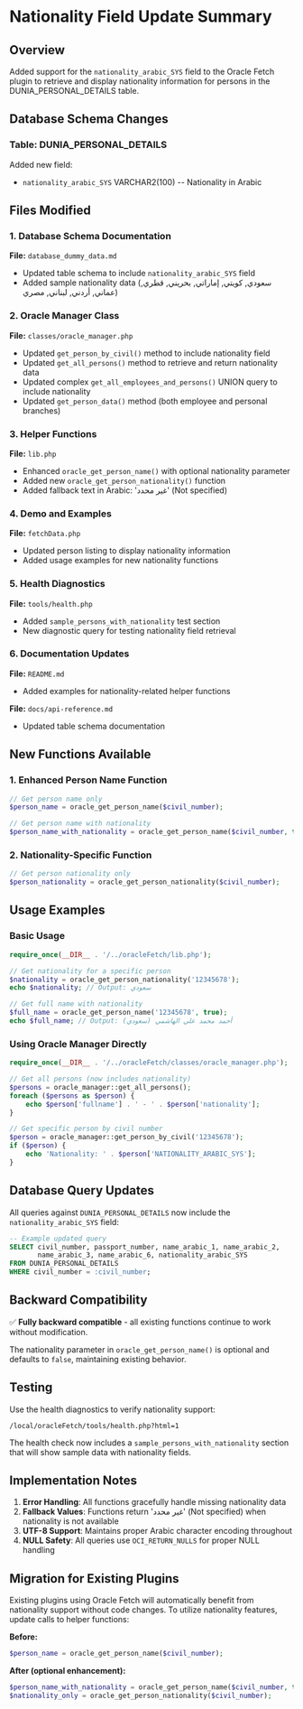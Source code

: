 # Nationality Field Update Summary

## Overview
Added support for the `nationality_arabic_SYS` field to the Oracle Fetch plugin to retrieve and display nationality information for persons in the DUNIA_PERSONAL_DETAILS table.

## Database Schema Changes

### Table: DUNIA_PERSONAL_DETAILS
Added new field:
- `nationality_arabic_SYS` VARCHAR2(100) -- Nationality in Arabic

## Files Modified

### 1. Database Schema Documentation
**File:** `database_dummy_data.md`
- Updated table schema to include `nationality_arabic_SYS` field
- Added sample nationality data (سعودي, كويتي, إماراتي, بحريني, قطري, عماني, أردني, لبناني, مصري)

### 2. Oracle Manager Class
**File:** `classes/oracle_manager.php`
- Updated `get_person_by_civil()` method to include nationality field
- Updated `get_all_persons()` method to retrieve and return nationality data
- Updated complex `get_all_employees_and_persons()` UNION query to include nationality
- Updated `get_person_data()` method (both employee and personal branches)

### 3. Helper Functions
**File:** `lib.php`
- Enhanced `oracle_get_person_name()` with optional nationality parameter
- Added new `oracle_get_person_nationality()` function
- Added fallback text in Arabic: 'غير محدد' (Not specified)

### 4. Demo and Examples
**File:** `fetchData.php`
- Updated person listing to display nationality information
- Added usage examples for new nationality functions

### 5. Health Diagnostics
**File:** `tools/health.php`
- Added `sample_persons_with_nationality` test section
- New diagnostic query for testing nationality field retrieval

### 6. Documentation Updates
**File:** `README.md`
- Added examples for nationality-related helper functions

**File:** `docs/api-reference.md`
- Updated table schema documentation

## New Functions Available

### 1. Enhanced Person Name Function
```php
// Get person name only
$person_name = oracle_get_person_name($civil_number);

// Get person name with nationality
$person_name_with_nationality = oracle_get_person_name($civil_number, true);
```

### 2. Nationality-Specific Function
```php
// Get person nationality only
$person_nationality = oracle_get_person_nationality($civil_number);
```

## Usage Examples

### Basic Usage
```php
require_once(__DIR__ . '/../oracleFetch/lib.php');

// Get nationality for a specific person
$nationality = oracle_get_person_nationality('12345678');
echo $nationality; // Output: سعودي

// Get full name with nationality
$full_name = oracle_get_person_name('12345678', true);
echo $full_name; // Output: أحمد محمد علي الهاشمي (سعودي)
```

### Using Oracle Manager Directly
```php
require_once(__DIR__ . '/../oracleFetch/classes/oracle_manager.php');

// Get all persons (now includes nationality)
$persons = oracle_manager::get_all_persons();
foreach ($persons as $person) {
    echo $person['fullname'] . ' - ' . $person['nationality'];
}

// Get specific person by civil number
$person = oracle_manager::get_person_by_civil('12345678');
if ($person) {
    echo 'Nationality: ' . $person['NATIONALITY_ARABIC_SYS'];
}
```

## Database Query Updates

All queries against `DUNIA_PERSONAL_DETAILS` now include the `nationality_arabic_SYS` field:

```sql
-- Example updated query
SELECT civil_number, passport_number, name_arabic_1, name_arabic_2, 
       name_arabic_3, name_arabic_6, nationality_arabic_SYS 
FROM DUNIA_PERSONAL_DETAILS 
WHERE civil_number = :civil_number;
```

## Backward Compatibility

✅ **Fully backward compatible** - all existing functions continue to work without modification.

The nationality parameter in `oracle_get_person_name()` is optional and defaults to `false`, maintaining existing behavior.

## Testing

Use the health diagnostics to verify nationality support:
```
/local/oracleFetch/tools/health.php?html=1
```

The health check now includes a `sample_persons_with_nationality` section that will show sample data with nationality fields.

## Implementation Notes

1. **Error Handling**: All functions gracefully handle missing nationality data
2. **Fallback Values**: Functions return 'غير محدد' (Not specified) when nationality is not available
3. **UTF-8 Support**: Maintains proper Arabic character encoding throughout
4. **NULL Safety**: All queries use `OCI_RETURN_NULLS` for proper NULL handling

## Migration for Existing Plugins

Existing plugins using Oracle Fetch will automatically benefit from nationality support without code changes. To utilize nationality features, update calls to helper functions:

**Before:**
```php
$person_name = oracle_get_person_name($civil_number);
```

**After (optional enhancement):**
```php
$person_name_with_nationality = oracle_get_person_name($civil_number, true);
$nationality_only = oracle_get_person_nationality($civil_number);
```

